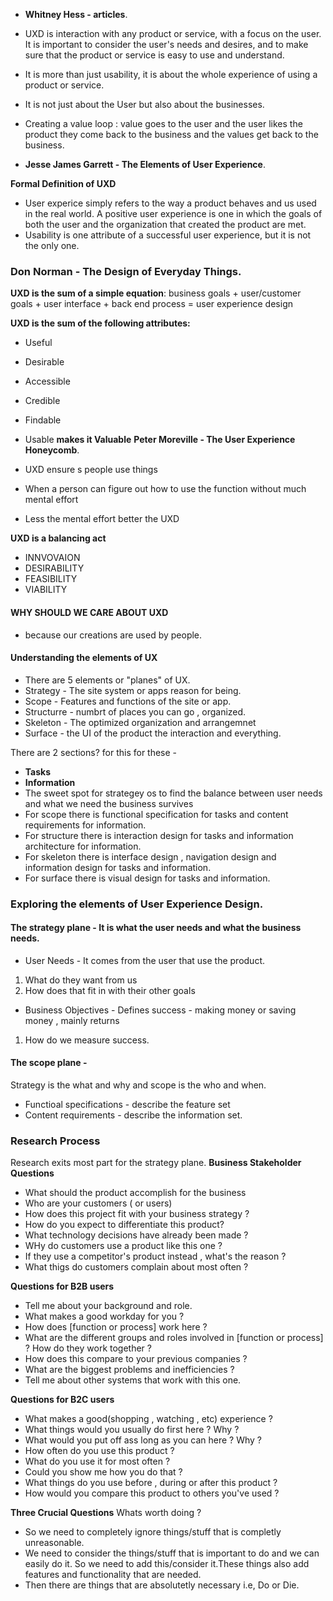 - **Whitney Hess -  articles**.
- UXD is interaction with any product or service, with a focus on the user. It is important to consider the user's needs
and desires, and to make sure that the product or service is easy to use and understand.
- It is more than just usability, it is about the whole experience of using a product or service.
- It is not just about the User but also about the businesses.
- Creating a value loop : value goes to the user and the user likes the product they come back to the business and the values get back
to the business.

- **Jesse James Garrett - The Elements of User Experience**.

 **Formal Definition of UXD**
- User experice simply refers to the way a product behaves and us used in
the real world. A positive user experience is one in which the goals of
both the user and the organization that created the product are met.
- Usability is one attribute of a successful user experience, but it is not the only one.

### **Don Norman - The Design of Everyday Things**.

 **UXD is the sum of a simple equation**:
business goals + user/customer goals + user interface + back end process = user experience design

 **UXD is the sum of the following attributes:**
- Useful
- Desirable
- Accessible
- Credible
- Findable
- Usable
**makes it Valuable**
**Peter Moreville - The User Experience Honeycomb**.


- UXD ensure s people use things
- When a person can figure out how to use the function without much mental effort
- Less the mental effort better the UXD

 **UXD is a balancing act**
- INNVOVAION
- DESIRABILITY
- FEASIBILITY
- VIABILITY

#### **WHY SHOULD WE CARE ABOUT UXD**
- because our creations are used by people.


#### **Understanding the elements of UX**
- There are 5 elements or "planes" of UX.
- Strategy -  The site system or apps reason for being.
- Scope -  Features and functions of the site or app.
- Structurre - numbrt of places you can go , organized.
- Skeleton - The optimized organization and arrangemnet
- Surface - the UI of the product the interaction and everything.

There are 2 sections? for this for these -
- **Tasks**
- **Information**
- The sweet spot for strategey os to find the balance between user needs and what we need the business survives
- For scope there is functional specification for tasks and content requirements for information.
- For structure there is interaction design for tasks and information architecture for information.
- For skeleton there is interface design , navigation design and information design for tasks and information.
- For surface there is visual design for tasks and information.

### Exploring the elements of User Experience Design.

#### The strategy plane - It is what the user needs and what the business needs.
- User Needs - It comes from the user that use the product.
1. What do they want from us
2. How does that fit in with their other goals
- Business Objectives - Defines success - making money or saving money , mainly returns
1. How do we measure success.

#### The scope plane -
 Strategy is the what and why and scope is the who and when.

- Functioal specifications - describe the feature set
- Content requirements - describe the information set.


### **Research Process**

Research exits most part for the strategy plane.
**Business Stakeholder Questions**
- What should the product accomplish for the business
- Who are your customers ( or users)
- How does this project fit with your business strategy ?
- How do you expect to differentiate this product?
- What technology decisions have already been made ?
- WHy do customers use a product like this one ?
- If they use a competitor's product instead , what's the reason ?
- What thigs do customers complain about most often ?

 **Questions for B2B users**
- Tell me about your background and role.
- What makes a good workday for you ?
- How does [function or process] work here ?
- What are the different groups and roles involved in [function or process] ? How do they work together ?
- How does this compare to your previous companies ?
- What are the biggest problems and inefficiencies ?
- Tell me about other systems that work with this one.

**Questions for B2C users**
- What makes a good(shopping , watching , etc) experience ?
- What things would you usually do first here ? Why ?
- What would you put off ass long as you can here ? Why ?
- How often do you use this product ?
- What do you use it for most often ?
- Could you show me how you do that ?
- What things do you use before , during or after this product ?
- How would you compare this product to others you've used ?


 **Three Crucial Questions**
Whats worth doing ?
- So we need to completely ignore things/stuff that is completly unreasonable.
- We need to consider the things/stuff that is important to do and we can easily do it. So we need to add this/consider it.These things also add features and functionality that are needed.
- Then there are things that are absolutetly necessary i.e, Do or Die.
